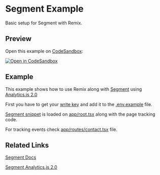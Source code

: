 # Segment Example

Basic setup for Segment with Remix.

## Preview

Open this example on [CodeSandbox](https://codesandbox.com):

[![Open in CodeSandbox](https://codesandbox.io/static/img/play-codesandbox.svg)](https://codesandbox.io/s/github/remix-run/examples/tree/main/segment)

## Example

This example shows how to use Remix along with [Segment](https://segment.com/) using [Analytics.js 2.0](https://segment.com/docs/connections/sources/catalog/libraries/website/javascript/#analytics-js-2-0-source)

First you have to get your [write key](https://segment.com/docs/getting-started/02-simple-install/#find-your-write-key) and add it to the [.env.example](./.env.example) file.

[Segment snippet](https://segment.com/docs/getting-started/02-simple-install/#step-1-copy-the-snippet) is loaded on [app/root.tsx](./app/root.tsx) along with the page tracking code.

For tracking events check [app/routes/contact.tsx](./app/routes/contact.tsx) file.

## Related Links

[Segment Docs](https://segment.com/docs/getting-started/02-simple-install/)

[Segment Analytics.js 2.0](https://segment.com/docs/connections/sources/catalog/libraries/website/javascript/#analytics-js-2-0-source)
